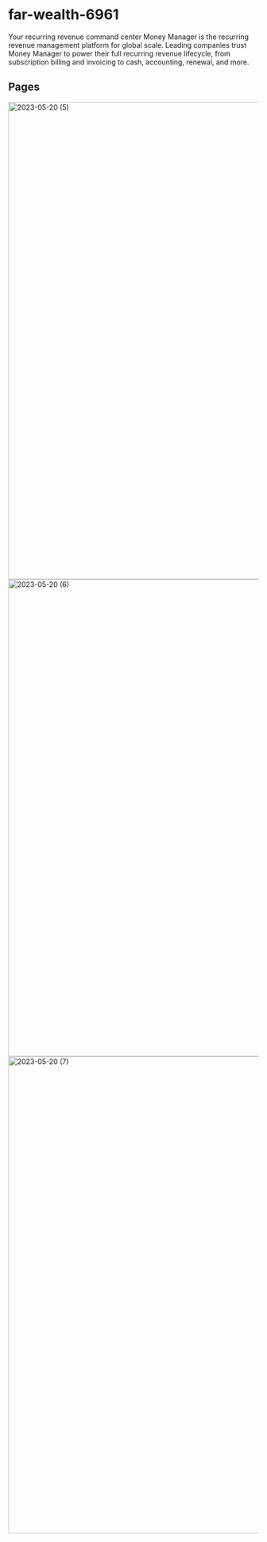 # far-wealth-6961

Your recurring revenue command center Money Manager is the recurring revenue management platform for global scale. Leading companies trust Money Manager to power their full recurring revenue lifecycle, from subscription billing and invoicing to cash, accounting, renewal, and more.

## Pages

<img width="960" alt="2023-05-20 (5)" src="https://github.com/bisht1418/MoneyManager/assets/112753461/043fcc58-a2bf-489c-a213-b89493061232">
<img width="960" alt="2023-05-20 (6)" src="https://github.com/bisht1418/MoneyManager/assets/112753461/26b73c34-f94a-44ea-adfa-ca50439cedf6">
<img width="960" alt="2023-05-20 (7)" src="https://github.com/bisht1418/MoneyManager/assets/112753461/d03a1a33-672f-4e87-ba88-49f1a6fc46f0">
